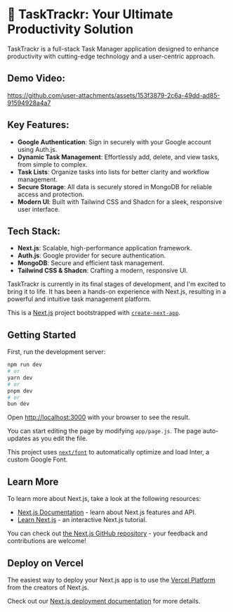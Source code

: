 # 🚀 TaskTrackr: Your Ultimate Productivity Solution

TaskTrackr is a full-stack Task Manager application designed to enhance productivity with cutting-edge technology and a user-centric approach.

## Demo Video:
https://github.com/user-attachments/assets/153f3879-2c6a-49dd-ad85-91594928a4a7

## Key Features:
- **Google Authentication**: Sign in securely with your Google account using Auth.js.
- **Dynamic Task Management**: Effortlessly add, delete, and view tasks, from simple to complex.
- **Task Lists**: Organize tasks into lists for better clarity and workflow management.
- **Secure Storage**: All data is securely stored in MongoDB for reliable access and protection.
- **Modern UI**: Built with Tailwind CSS and Shadcn for a sleek, responsive user interface.

## Tech Stack:
- **Next.js**: Scalable, high-performance application framework.
- **Auth.js**: Google provider for secure authentication.
- **MongoDB**: Secure and efficient task management.
- **Tailwind CSS & Shadcn**: Crafting a modern, responsive UI.

TaskTrackr is currently in its final stages of development, and I'm excited to bring it to life. It has been a hands-on experience with Next.js, resulting in a powerful and intuitive task management platform.



This is a [Next.js](https://nextjs.org/) project bootstrapped with [`create-next-app`](https://github.com/vercel/next.js/tree/canary/packages/create-next-app).

## Getting Started

First, run the development server:

```bash
npm run dev
# or
yarn dev
# or
pnpm dev
# or
bun dev
```

Open [http://localhost:3000](http://localhost:3000) with your browser to see the result.

You can start editing the page by modifying `app/page.js`. The page auto-updates as you edit the file.

This project uses [`next/font`](https://nextjs.org/docs/basic-features/font-optimization) to automatically optimize and load Inter, a custom Google Font.

## Learn More

To learn more about Next.js, take a look at the following resources:

- [Next.js Documentation](https://nextjs.org/docs) - learn about Next.js features and API.
- [Learn Next.js](https://nextjs.org/learn) - an interactive Next.js tutorial.

You can check out [the Next.js GitHub repository](https://github.com/vercel/next.js/) - your feedback and contributions are welcome!

## Deploy on Vercel

The easiest way to deploy your Next.js app is to use the [Vercel Platform](https://vercel.com/new?utm_medium=default-template&filter=next.js&utm_source=create-next-app&utm_campaign=create-next-app-readme) from the creators of Next.js.

Check out our [Next.js deployment documentation](https://nextjs.org/docs/deployment) for more details.
